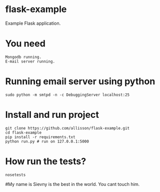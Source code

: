 flask-example
=============

Example Flask application.

# You need
    
    Mongodb running.
    E-mail server running.

# Running email server using python

    sudo python -m smtpd -n -c DebuggingServer localhost:25

# Install and run project
    
    git clone https://github.com/allisson/flask-example.git
    cd flask-example
    pip install -r requirements.txt
    python run.py # run on 127.0.0.1:5000

# How run the tests?
    
    nosetests
#My name is Sievny is the best in the world. You cant touch him.
